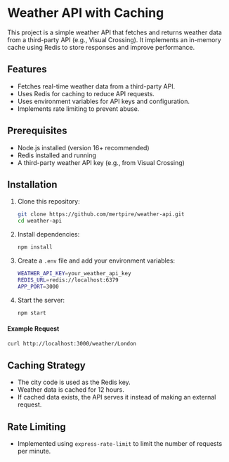 # Weather API with Caching

This project is a simple weather API that fetches and returns weather data from a third-party API (e.g., Visual Crossing). It implements an in-memory cache using Redis to store responses and improve performance.

## Features

- Fetches real-time weather data from a third-party API.
- Uses Redis for caching to reduce API requests.
- Uses environment variables for API keys and configuration.
- Implements rate limiting to prevent abuse.

## Prerequisites

- Node.js installed (version 16+ recommended)
- Redis installed and running
- A third-party weather API key (e.g., from Visual Crossing)

## Installation

1. Clone this repository:
   ```sh
   git clone https://github.com/mertpire/weather-api.git
   cd weather-api
   ```
2. Install dependencies:
   ```sh
   npm install
   ```
3. Create a `.env` file and add your environment variables:
   ```sh
   WEATHER_API_KEY=your_weather_api_key
   REDIS_URL=redis://localhost:6379
   APP_PORT=3000
   ```
4. Start the server:
   ```sh
   npm start
   ```

#### Example Request

```sh
curl http://localhost:3000/weather/London
```

## Caching Strategy

- The city code is used as the Redis key.
- Weather data is cached for 12 hours.
- If cached data exists, the API serves it instead of making an external request.

## Rate Limiting

- Implemented using `express-rate-limit` to limit the number of requests per minute.

